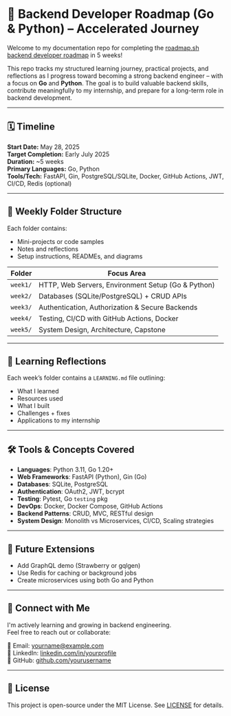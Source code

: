 # 🧭 Backend Developer Roadmap (Go & Python) – Accelerated Journey

Welcome to my documentation repo for completing the [roadmap.sh backend developer roadmap](https://roadmap.sh/backend) in 5 weeks!

This repo tracks my structured learning journey, practical projects, and reflections as I progress toward becoming a strong backend engineer – with a focus on **Go** and **Python**. The goal is to build valuable backend skills, contribute meaningfully to my internship, and prepare for a long-term role in backend development.

---

## 🗓️ Timeline

**Start Date:** May 28, 2025  
**Target Completion:** Early July 2025  
**Duration:** ~5 weeks  
**Primary Languages:** Go, Python  
**Tools/Tech:** FastAPI, Gin, PostgreSQL/SQLite, Docker, GitHub Actions, JWT, CI/CD, Redis (optional)

---

## 📁 Weekly Folder Structure

Each folder contains:
- Mini-projects or code samples
- Notes and reflections
- Setup instructions, READMEs, and diagrams

| Folder      | Focus Area                                      |
|-------------|--------------------------------------------------|
| `week1/`    | HTTP, Web Servers, Environment Setup (Go & Python) |
| `week2/`    | Databases (SQLite/PostgreSQL) + CRUD APIs        |
| `week3/`    | Authentication, Authorization & Secure Backends |
| `week4/`    | Testing, CI/CD with GitHub Actions, Docker       |
| `week5/`    | System Design, Architecture, Capstone |

---

## 🧠 Learning Reflections

Each week’s folder contains a `LEARNING.md` file outlining:
- What I learned
- Resources used
- What I built
- Challenges + fixes
- Applications to my internship

---

## 🛠️ Tools & Concepts Covered

- **Languages**: Python 3.11, Go 1.20+
- **Web Frameworks**: FastAPI (Python), Gin (Go)
- **Databases**: SQLite, PostgreSQL
- **Authentication**: OAuth2, JWT, bcrypt
- **Testing**: Pytest, Go `testing` pkg
- **DevOps**: Docker, Docker Compose, GitHub Actions
- **Backend Patterns**: CRUD, MVC, RESTful design
- **System Design**: Monolith vs Microservices, CI/CD, Scaling strategies

---

## 🧩 Future Extensions

- Add GraphQL demo (Strawberry or gqlgen)
- Use Redis for caching or background jobs
- Create microservices using both Go and Python

---

## 🤝 Connect with Me

I'm actively learning and growing in backend engineering.  
Feel free to reach out or collaborate:

📧 Email: yourname@example.com  
💼 LinkedIn: [linkedin.com/in/yourprofile](https://linkedin.com/in/yourprofile)  
🐙 GitHub: [github.com/yourusername](https://github.com/yourusername)

---

## 📄 License

This project is open-source under the MIT License. See [LICENSE](LICENSE) for details.
